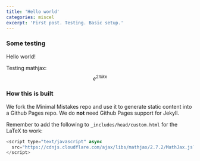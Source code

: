 ```yaml
---
title: 'Hello world'
categories: miscel
excerpt: 'First post. Testing. Basic setup.'
---
```


### Some testing

Hello world!

Testing mathjax:
$$e^{2\pi i kx}$$

### How this is built

We fork the Minimal Mistakes repo and use it to generate static content into a Github Pages repo. We do **not** need Github Pages support for Jekyll.

Remember to add the following to `_includes/head/custom.html` for the LaTeX to work:

```javascript
<script type="text/javascript" async
  src="https://cdnjs.cloudflare.com/ajax/libs/mathjax/2.7.2/MathJax.js?config=TeX-MML-AM_CHTML">
</script>
```